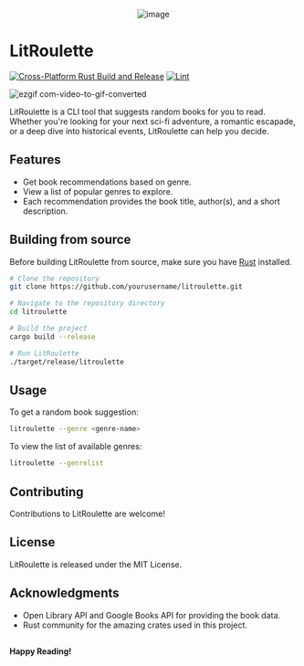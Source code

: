 <p align="center">
  <img src="https://github.com/lukejcollins/litroulette/assets/44213313/d1e35156-39bc-4e68-81e3-5020ec7593a9" alt="image">
</p>

# LitRoulette

[![Cross-Platform Rust Build and Release](https://github.com/lukejcollins/litroulette/actions/workflows/rust_build_cross_platform.yml/badge.svg)](https://github.com/lukejcollins/litroulette/actions/workflows/rust_build_cross_platform.yml) [![Lint](https://github.com/lukejcollins/litroulette/actions/workflows/rust_lint.yml/badge.svg)](https://github.com/lukejcollins/litroulette/actions/workflows/rust_lint.yml)

![ezgif com-video-to-gif-converted](https://github.com/lukejcollins/litroulette/assets/44213313/32ed2b0c-106a-461b-b77b-b6d813b7aa76)

LitRoulette is a CLI tool that suggests random books for you to read. Whether you're looking for your next sci-fi adventure, a romantic escapade, or a deep dive into historical events, LitRoulette can help you decide.

## Features

- Get book recommendations based on genre.
- View a list of popular genres to explore.
- Each recommendation provides the book title, author(s), and a short description.

## Building from source

Before building LitRoulette from source, make sure you have [Rust](https://www.rust-lang.org/tools/install) installed.

```bash
# Clone the repository
git clone https://github.com/yourusername/litroulette.git

# Navigate to the repository directory
cd litroulette

# Build the project
cargo build --release

# Run LitRoulette
./target/release/litroulette
```

## Usage

To get a random book suggestion:

```bash
litroulette --genre <genre-name>
```

To view the list of available genres:

```bash
litroulette --genrelist
```

## Contributing

Contributions to LitRoulette are welcome!

## License

LitRoulette is released under the MIT License.

## Acknowledgments

- Open Library API and Google Books API for providing the book data.
- Rust community for the amazing crates used in this project.

## 
**Happy Reading!**
